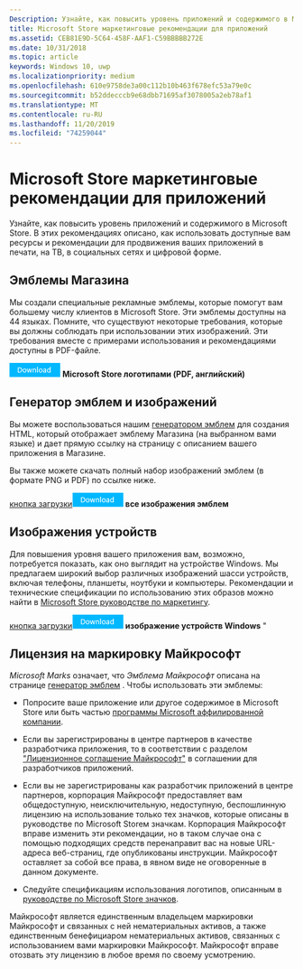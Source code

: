 ```yaml
---
Description: Узнайте, как повысить уровень приложений и содержимого в Microsoft Store. В этих рекомендациях описано, как использовать доступные вам ресурсы и рекомендации для продвижения ваших приложений в печати, на ТВ, в социальных сетях и цифровой форме.
title: Microsoft Store маркетинговые рекомендации для приложений
ms.assetid: CEB81E9D-5C64-458F-AAF1-C59BBBBB272E
ms.date: 10/31/2018
ms.topic: article
keywords: Windows 10, uwp
ms.localizationpriority: medium
ms.openlocfilehash: 610e9758de3a00c112b10b463f678efc53a79e0c
ms.sourcegitcommit: b52ddecccb9e68dbb71695af3078005a2eb78af1
ms.translationtype: MT
ms.contentlocale: ru-RU
ms.lasthandoff: 11/20/2019
ms.locfileid: "74259044"
---
```

# <a name="microsoft-store-marketing-guidelines-for-apps"></a>Microsoft Store маркетинговые рекомендации для приложений

Узнайте, как повысить уровень приложений и содержимого в Microsoft Store. В этих рекомендациях описано, как использовать доступные вам ресурсы и рекомендации для продвижения ваших приложений в печати, на ТВ, в социальных сетях и цифровой форме.

## <a name="store-badges"></a>Эмблемы Магазина

Мы создали специальные рекламные эмблемы, которые помогут вам большему числу клиентов в Microsoft Store. Эти эмблемы доступны на 44 языках. Помните, что существуют некоторые требования, которые вы должны соблюдать при использовании этих изображений. Эти требования вместе с примерами использования и рекомендациями доступны в PDF-файле.

[![кнопки загрузки](images/downloadbutton.png)](https://go.microsoft.com/fwlink/p/?LinkId=529769) **Microsoft Store логотипами (PDF, английский)**


## <a name="badge-generator-and-images"></a>Генератор эмблем и изображений

Вы можете воспользоваться нашим [генератором эмблем](https://developer.microsoft.com/store/badges) для создания HTML, который отображает эмблему Магазина (на выбранном вами языке) и дает прямую ссылку на страницу с описанием вашего приложения в Магазине.

Вы также можете скачать полный набор изображений эмблем (в формате PNG и PDF) по ссылке ниже.

[кнопка загрузки![](images/downloadbutton.png)](https://go.microsoft.com/fwlink/p/?LinkId=529771) **все изображения эмблем**


## <a name="device-images"></a>Изображения устройств

Для повышения уровня вашего приложения вам, возможно, потребуется показать, как оно выглядит на устройстве Windows. Мы предлагаем широкий выбор различных изображений шасси устройств, включая телефоны, планшеты, ноутбуки и компьютеры. Рекомендации и технические спецификации по использованию этих образов можно найти в [Microsoft Store руководстве по маркетингу](https://go.microsoft.com/fwlink/p/?LinkId=529769).

[кнопка загрузки!["](images/downloadbutton.png)](https://go.microsoft.com/fwlink/p/?LinkId=533057) **изображение устройств Windows** "

## <a name="license-to-microsoft-marks"></a>Лицензия на маркировку Майкрософт

*Microsoft Marks* означает, что *Эмблема Майкрософт* описана на странице [генератор эмблем](https://developer.microsoft.com/store/badges) . Чтобы использовать эти эмблемы:

-   Попросите ваше приложение или другое содержимое в Microsoft Store или быть частью [программы Microsoft аффилированной компании](https://www.microsoftaffiliates.com/).

-   Если вы зарегистрированы в центре партнеров в качестве разработчика приложения, то в соответствии с разделом ["Лицензионное соглашение Майкрософт"](https://docs.microsoft.com/legal/windows/agreements/app-developer-agreement#license_to_mark) в соглашении для разработчиков приложений.

-   Если вы не зарегистрированы как разработчик приложений в центре партнеров, корпорация Майкрософт предоставляет вам общедоступную, неисключительную, недоступную, беспошлинную лицензию на использование только тех значков, которые описаны в руководстве по Microsoft Storeм значкам. Корпорация Майкрософт вправе изменить эти рекомендации, но в таком случае она с помощью подходящих средств перенаправит вас на новые URL-адреса веб-страниц, где опубликованы инструкции. Майкрософт оставляет за собой все права, в явном виде не оговоренные в данном документе.

-   Следуйте спецификациям использования логотипов, описанным в [руководстве по Microsoft Store значков](https://go.microsoft.com/fwlink/p/?LinkId=529769).

Майкрософт является единственным владельцем маркировки Майкрософт и связанных с ней нематериальных активов, а также единственным бенефициаром нематериальных активов, связанных с использованием вами маркировки Майкрософт. Майкрософт вправе отозвать эту лицензию в любое время по своему усмотрению.

 

 




